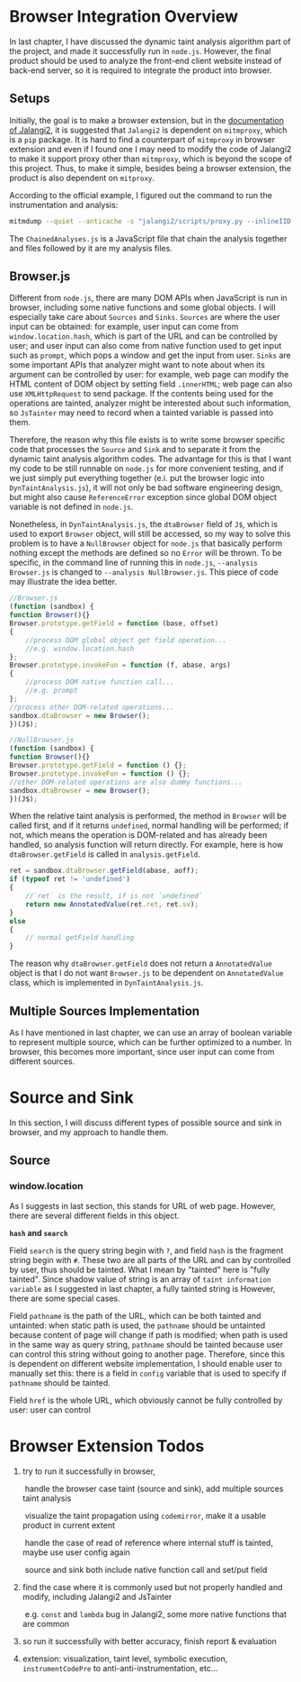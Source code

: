 # Browser Integration Overview

In last chapter, I have discussed the dynamic taint analysis algorithm part of the project, and made it successfully run in `node.js`. However, the final product should be used to analyze the front-end client website instead of back-end server, so it is required to integrate the product into browser.

## Setups

Initially, the goal is to make a browser extension, but in the [documentation of Jalangi2](https://github.com/Samsung/jalangi2/blob/master/README.md#usage), it is suggested that `Jalangi2` is dependent on `mitmproxy`, which is a `pip` package. It is hard to find a counterpart of `mitmproxy` in browser extension and even if I found one I may need to modify the code of Jalangi2 to make it support proxy other than `mitmproxy`, which is beyond the scope of this project. Thus, to make it simple, besides being a browser extension, the product is also dependent on `mitproxy`.

According to the official example, I figured out the command to run the instrumentation and analysis:

```bash
mitmdump --quiet --anticache -s "jalangi2/scripts/proxy.py --inlineIID --inlineSource --analysis jalangi2/src/js/sample_analyses/ChainedAnalyses.js --analysis Utils.js --analysis Log.js --analysis TaintLogic.js --analysis Browser.js --analysis DynTaintAnalysis.js"
```

The `ChainedAnalyses.js` is a JavaScript file that chain the analysis together and files followed by it are my analysis files.

## Browser.js

Different from `node.js`, there are many DOM APIs when JavaScript is run in browser, including some native functions and some global objects. I will especially take care about `Sources` and `Sinks`. `Sources` are where the user input can be obtained: for example, user input can come from `window.location.hash`, which is part of the URL and can be controlled by user; and user input can also come from native function used to get input such as `prompt`, which pops a window and get the input from user. `Sinks` are some important APIs that analyzer might want to note about when its argument can be controlled by user: for example, web page can modify the HTML content of DOM object by setting field `.innerHTML`; web page can also use `XMLHttpRequest` to send package. If the contents being used for the operations are tainted, analyzer might be interested about such information, so `JsTainter` may need to record when a tainted variable is passed into them.

Therefore, the reason why this file exists is to write some browser specific code that processes the `Source` and `Sink` and to separate it from the dynamic taint analysis algorithm codes. The advantage for this is that I want my code to be still runnable on `node.js` for more convenient testing, and if we just simply put everything together (e.i. put the browser logic into `DynTaintAnalysis.js`), it will not only be bad software engineering design, but might also cause `ReferenceError` exception since global DOM object variable is not defined in `node.js`. 

Nonetheless, in `DynTaintAnalysis.js`, the `dtaBrowser` field of `J$`, which is used to export `Browser` object, will still be accessed, so my way to solve this problem is to have a `NullBrowser` object for `node.js` that basically perform nothing except the methods are defined so no `Error` will be thrown. To be specific, in the command line of running this in `node.js`, `--analysis Browser.js` is changed to `--analysis NullBrowser.js`. This piece of code may illustrate the idea better.

```javascript
//Browser.js
(function (sandbox) {
function Browser(){}
Browser.prototype.getField = function (base, offset)
{
	//process DOM global object get field operation...
	//e.g. window.location.hash
};
Browser.prototype.invokeFun = function (f, abase, args)
{
	//process DOM native function call...
	//e.g. prompt
};
//process other DOM-related operations...
sandbox.dtaBrowser = new Browser();
})(J$);

//NullBrowser.js
(function (sandbox) {
function Browser(){}
Browser.prototype.getField = function () {};
Browser.prototype.invokeFun = function () {};
//other DOM-related operations are also dummy functions...
sandbox.dtaBrowser = new Browser();
})(J$);
```

When the relative taint analysis is performed, the method in `Browser` will be called first, and if it returns `undefined`, normal handling will be performed; if not, which means the operation is DOM-related and has already been handled, so analysis function will return directly. For example, here is how `dtaBrowser.getField` is called in `analysis.getField`.

```javascript
ret = sandbox.dtaBrowser.getField(abase, aoff);
if (typeof ret != 'undefined')
{
	//`ret` is the result, if is not `undefined`
	return new AnnotatedValue(ret.ret, ret.sv);
}
else
{
	// normal getField handling
}
```

The reason why `dtaBrowser.getField` does not return a `AnnotatedValue` object is that I do not want `Browser.js` to be dependent on `AnnotatedValue` class, which is implemented in `DynTaintAnalysis.js`.

## Multiple Sources Implementation

As I have mentioned in last chapter, we can use an array of boolean variable to represent multiple source, which can be further optimized to a number. In browser, this becomes more important, since user input can come from different sources.



# Source and Sink

In this section, I will discuss different types of possible source and sink in browser, and my approach to handle them.

## Source

### window.location

As I suggests in last section, this stands for URL of web page. However, there are several different fields in this object.

**`hash` and `search`**

Field `search` is the query string begin with `?`, and field `hash` is the fragment string begin with `#`. These two are all parts of the URL and can by controlled by user, thus should be tainted. What I mean by "tainted" here is "fully tainted". Since shadow value of string is an array of `taint information variable` as I suggested in last chapter, a fully tainted string is  However, there are some special cases. 

Field `pathname` is the path of the URL, which can be both tainted and untainted: when static path is used, the `pathname` should be untainted because content of page will change if path is modified; when path is used in the same way as query string, `pathname` should be tainted because user can control this string without going to another page. Therefore, since this is dependent on different website implementation, I should enable user to manually set this: there is a field in `config` variable that is used to specify if `pathname` should be tainted. 

Field `href` is the whole URL, which obviously cannot be fully controlled by user: user can control 

# Browser Extension Todos

1. try to run it successfully in browser, 

   ​	handle the browser case taint (source and sink), add multiple sources taint analysis

   ​	visualize the taint propagation using `codemirror`, make it a usable product in current extent

   ​	handle the case of read of reference where internal stuff is tainted, maybe use user config again

   ​	source and sink both include native function call and set/put field

2. find the case where it is commonly used but not properly handled and modify, including Jalangi2 and JsTainter

   ​	e.g. `const` and `lambda` bug in Jalangi2, some more native functions that are common

3. so run it successfully with better accuracy, finish report & evaluation

4. extension: visualization, taint level, symbolic execution, `instrumentCodePre` to anti-anti-instrumentation, etc...